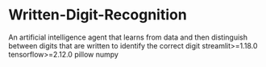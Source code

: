 # Written-Digit-Recognition
An artificial intelligence agent that learns from data and then distinguish between digits that are written to identify the correct digit
streamlit>=1.18.0
tensorflow>=2.12.0
pillow
numpy
